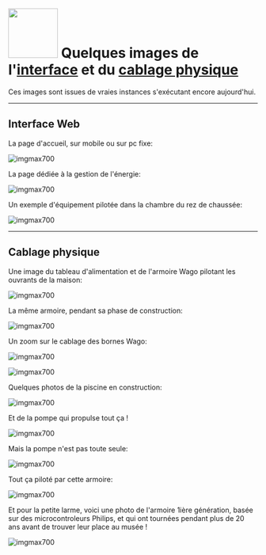 # <img src="https://static.abls-habitat.fr/img/abls.svg" width=100> Quelques images de l'[interface](#interface-web) et du [cablage physique](#cablage-physique)

Ces images sont issues de vraies instances s'exécutant encore aujourd'hui.

---
## Interface Web

La page d'accueil, sur mobile ou sur pc fixe:

![imgmax700](/img/ihm_accueil.png)

La page dédiée à la gestion de l'énergie:

![imgmax700](/img/ihm_energie.png)

Un exemple d'équipement pilotée dans la chambre du rez de chaussée:

![imgmax700](/img/ihm_chambre.png)

---
## Cablage physique

Une image du tableau d'alimentation et de l'armoire Wago pilotant les ouvrants de la maison:

![imgmax700](/img/wago_armoire.jpg)

La même armoire, pendant sa phase de construction:

![imgmax700](/img/wago_armoire_2.jpg)

Un zoom sur le cablage des bornes Wago:

![imgmax700](/img/wago_armoire_alim.jpg)

![imgmax700](/img/wago_armoire_borne.jpg)

Quelques photos de la piscine en construction:

![imgmax700](/img/piscine.jpg)

Et de la pompe qui propulse tout ça !

![imgmax700](/img/piscine_pompe.jpg)

Mais la pompe n'est pas toute seule:

![imgmax700](/img/piscine_plomberie.jpg)

Tout ça piloté par cette armoire:

![imgmax700](/img/piscine_armoire.jpg)





Et pour la petite larme, voici une photo de l'armoire 1ière génération, basée sur des microcontroleurs Philips, et qui ont tournées
pendant plus de 20 ans avant de trouver leur place au musée !

![imgmax700](/img/musee_rs485.jpg)
